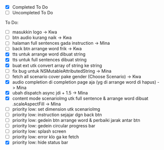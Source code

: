 - [x] Completed To Do
- [ ] Uncompleted To Do

To Do: 
- [ ] masukkin logo -> Kwa
- [ ] btn audio kurang naik -> Kwa
- [ ] halaman full sentences gada instruction -> Mina
- [ ] back btn arrange word frik -> Kwa
- [x] tts untuk arrange word dibuat string
- [x] tts untuk full sentences dibuat string
- [x] buat ext utk convert array of string ke string
- [ ] fix bug untuk NSMutableAttributedString -> Mina
- [ ] fetch all scenario cover pake gender (Choose Scenario) -> Kwa
- [x] audio completion di completion page aja (yg di arrange word di hapus) -> Mina
- [x] ubah dispatch async jdi + 1.5 -> Mina
- [x] content mode scenarioImg utk full sentence & arrange word dibuat .scaleAspectFill -> Mina
- [ ] priority low: set dimension utk scenarioImg
- [ ] priority low: instruction sejajar dgn back btn
- [ ] priority low: gedein btn arrange word & perbaiki jarak antar btn
- [ ] priority low: gedein circular progress bar
- [ ] priority low: splash screen
- [ ] priority low: error klo ga ke fetch
- [x] priority low: hide status bar
